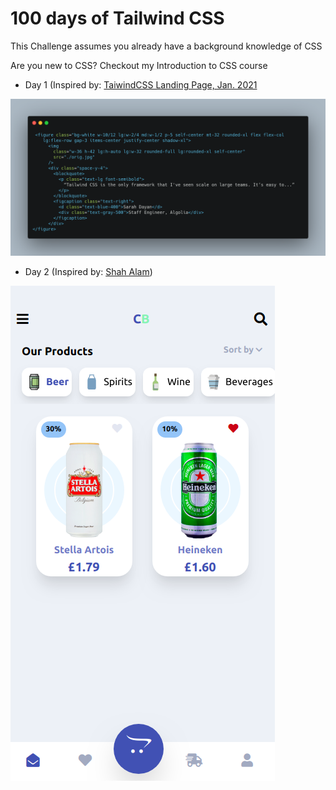# 100 days of Tailwind CSS

This Challenge assumes you already have a background knowledge of CSS

Are you new to CSS? Checkout my Introduction to CSS course

- Day 1 (Inspired by: [TaiwindCSS Landing Page, Jan. 2021](https://tailwindcss.com/)

![P1](./code.png)

- Day 2 (Inspired by: [Shah Alam](https://dribbble.com/shots/14093717-Ecommerce-Mobile-App/attachments/5715187))

![P1](./day2/screenshot.png)
